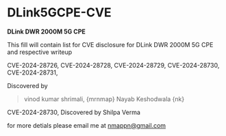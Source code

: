 # DLink5GCPE-CVE

**DLink DWR 2000M 5G CPE**

This fill will contain list for CVE disclosure for DLink DWR 2000M 5G CPE and respective writeup


CVE-2024-28726,
CVE-2024-28728,
CVE-2024-28729,
CVE-2024-28730,
CVE-2024-28731,

Discovered by 
> vinod kumar shrimali, {mrnmap}
>  Nayab Keshodwala {nk}


CVE-2024-28730, Discovered by Shilpa Verma


for more detials please email me at nmappn@gmail.com 

